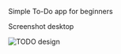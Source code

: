 Simple To-Do app for beginners<p>
Screenshot desktop

![TODO design](https://user-images.githubusercontent.com/38325801/92590137-fefbf800-f29b-11ea-9aba-8796356cfe1f.png)


